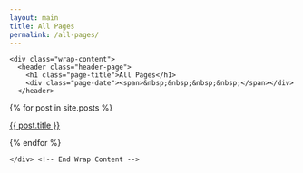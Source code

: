 ```yaml
---
layout: main
title: All Pages
permalink: /all-pages/
---
```

<div class="content-box clearfix">
  <article class="article-page">
  <div class="page-content">
    
    <div class="wrap-content">
      <header class="header-page">
        <h1 class="page-title">All Pages</h1>
        <div class="page-date"><span>&nbsp;&nbsp;&nbsp;&nbsp;</span></div>
      </header>

  {% for post in site.posts %}
 <p><a href="{{ post.url }}">{{ post.title }}</a></p>
  {% endfor %}

    </div> <!-- End Wrap Content -->
  </div> <!-- End Page Content -->
</article> <!-- End Article Page -->
